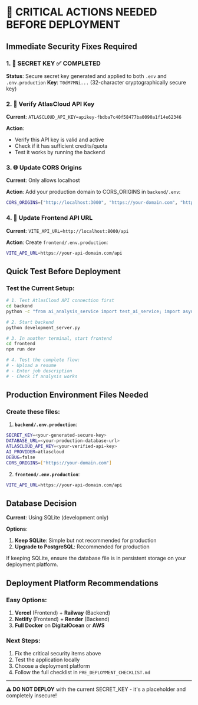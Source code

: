 # 🚨 CRITICAL ACTIONS NEEDED BEFORE DEPLOYMENT

## Immediate Security Fixes Required

### 1. 🔑 **SECRET KEY** ✅ COMPLETED
**Status**: Secure secret key generated and applied to both `.env` and `.env.production`
**Key**: `T0dM7MNi...` (32-character cryptographically secure key)

### 2. 🔐 **Verify AtlasCloud API Key**
**Current**: `ATLASCLOUD_API_KEY=apikey-fbdba7c40f58477ba0090a1f14e62346`

**Action**: 
- Verify this API key is valid and active
- Check if it has sufficient credits/quota
- Test it works by running the backend

### 3. 🌐 **Update CORS Origins**
**Current**: Only allows localhost

**Action**: Add your production domain to CORS_ORIGINS in `backend/.env`:
```bash
CORS_ORIGINS=["http://localhost:3000", "https://your-domain.com", "https://www.your-domain.com"]
```

### 4. 🔗 **Update Frontend API URL**
**Current**: `VITE_API_URL=http://localhost:8000/api`

**Action**: Create `frontend/.env.production`:
```bash
VITE_API_URL=https://your-api-domain.com/api
```

## Quick Test Before Deployment

### Test the Current Setup:
```bash
# 1. Test AtlasCloud API connection first
cd backend
python -c "from ai_analysis_service import test_ai_service; import asyncio; print(asyncio.run(test_ai_service()))"

# 2. Start backend
python development_server.py

# 3. In another terminal, start frontend
cd frontend
npm run dev

# 4. Test the complete flow:
# - Upload a resume
# - Enter job description
# - Check if analysis works
```

## Production Environment Files Needed

### Create these files:

1. **`backend/.env.production`**:
```bash
SECRET_KEY=<your-generated-secure-key>
DATABASE_URL=<your-production-database-url>
ATLASCLOUD_API_KEY=<your-verified-api-key>
AI_PROVIDER=atlascloud
DEBUG=false
CORS_ORIGINS=["https://your-domain.com"]
```

2. **`frontend/.env.production`**:
```bash
VITE_API_URL=https://your-api-domain.com/api
```

## Database Decision

**Current**: Using SQLite (development only)

**Options**:
1. **Keep SQLite**: Simple but not recommended for production
2. **Upgrade to PostgreSQL**: Recommended for production

If keeping SQLite, ensure the database file is in persistent storage on your deployment platform.

## Deployment Platform Recommendations

### Easy Options:
1. **Vercel** (Frontend) + **Railway** (Backend)
2. **Netlify** (Frontend) + **Render** (Backend)
3. **Full Docker** on **DigitalOcean** or **AWS**

### Next Steps:
1. Fix the critical security items above
2. Test the application locally
3. Choose a deployment platform
4. Follow the full checklist in `PRE_DEPLOYMENT_CHECKLIST.md`

---

**⚠️ DO NOT DEPLOY** with the current SECRET_KEY - it's a placeholder and completely insecure!